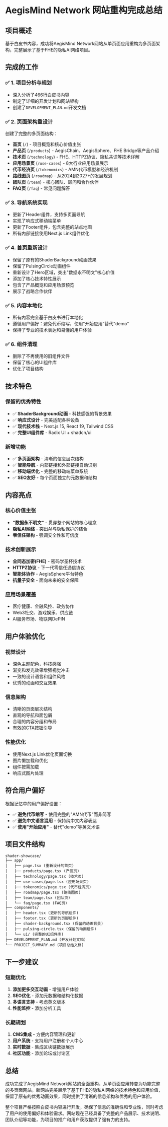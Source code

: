 # AegisMind Network 网站重构完成总结

## 项目概述

基于白皮书内容，成功将AegisMind Network网站从单页面应用重构为多页面架构，完整展示了基于FHE的隐私AI网络项目。

## 完成的工作

### ✅ 1. 项目分析与规划
- 深入分析了466行白皮书内容
- 制定了详细的开发计划和网站架构
- 创建了`DEVELOPMENT_PLAN.md`开发文档

### ✅ 2. 页面架构重设计
创建了完整的多页面结构：
- **首页** (`/`) - 项目概览和核心价值主张
- **产品页** (`/products`) - AegisChain、AegisSphere、FHE Bridge等产品介绍
- **技术页** (`/technology`) - FHE、HTTPZ协议、隐私共识等技术详解
- **应用场景页** (`/use-cases`) - 8大行业应用场景展示
- **代币经济页** (`/tokenomics`) - AMN代币模型和经济机制
- **路线图页** (`/roadmap`) - 从2024到2027+的发展规划
- **团队页** (`/team`) - 核心团队、顾问和合作伙伴
- **FAQ页** (`/faq`) - 常见问题解答

### ✅ 3. 导航系统实现
- 更新了Header组件，支持多页面导航
- 实现了响应式移动端菜单
- 更新了Footer组件，包含完整的站点地图
- 所有内部链接使用Next.js Link组件优化

### ✅ 4. 首页重新设计
- 保留了原有的ShaderBackground动画效果
- 保留了PulsingCircle动画组件
- 重新设计了Hero区域，突出"数据永不明文"核心价值
- 添加了核心技术特性展示
- 包含了产品概览和应用场景预览
- 展示了战略合作伙伴

### ✅ 5. 内容本地化
- 所有内容完全基于白皮书进行本地化
- 遵循用户偏好：避免代币缩写，使用"开始应用"替代"demo"
- 保持了专业的技术表达和易懂的用户体验

### ✅ 6. 组件清理
- 删除了不再使用的旧组件文件
- 保留了核心的UI组件库
- 优化了项目结构

## 技术特色

### 保留的优秀特性
- ✅ **ShaderBackground动画** - 科技感强的背景效果
- ✅ **响应式设计** - 完美适配各种设备
- ✅ **现代技术栈** - Next.js 15, React 19, Tailwind CSS
- ✅ **完整UI组件库** - Radix UI + shadcn/ui

### 新增功能
- ✅ **多页面架构** - 清晰的信息层次结构
- ✅ **智能导航** - 内部链接和外部链接自动识别
- ✅ **移动端优化** - 完整的移动端菜单系统
- ✅ **SEO友好** - 每个页面独立的元数据和结构

## 内容亮点

### 核心价值主张
- **"数据永不明文"** - 贯穿整个网站的核心理念
- **隐私AI网络** - 突出AI与隐私保护的结合
- **零信任架构** - 强调安全性和可信度

### 技术创新展示
- **全同态加密(FHE)** - 密码学圣杯技术
- **HTTPZ协议** - 下一代零信任通信协议
- **智能体协作** - AegisSphere平台特色
- **抗量子安全** - 面向未来的安全保障

### 应用场景覆盖
- 医疗健康、金融风控、政务协作
- Web3社交、游戏娱乐、供应链
- AI服务市场、物联网DePIN

## 用户体验优化

### 视觉设计
- 深色主题配色，科技感强
- 渐变和发光效果增强视觉冲击
- 一致的设计语言和组件风格
- 优秀的动画和交互效果

### 信息架构
- 清晰的页面层次结构
- 直观的导航和面包屑
- 合理的内容分组和布局
- 有效的CTA按钮引导

### 性能优化
- 使用Next.js Link优化页面切换
- 图片懒加载和优化
- 组件按需加载
- 响应式图片处理

## 符合用户偏好

根据记忆中的用户偏好设置：
- ✅ **避免代币缩写** - 使用完整的"AMN代币"而非简写
- ✅ **避免中文语言混用** - 保持纯中文内容表达
- ✅ **使用"开始应用"** - 替代"demo"等英文术语

## 项目文件结构

```
shader-showcase/
├── app/
│   ├── page.tsx (重新设计的首页)
│   ├── products/page.tsx (产品页)
│   ├── technology/page.tsx (技术页)
│   ├── use-cases/page.tsx (应用场景页)
│   ├── tokenomics/page.tsx (代币经济页)
│   ├── roadmap/page.tsx (路线图页)
│   ├── team/page.tsx (团队页)
│   └── faq/page.tsx (FAQ页)
├── components/
│   ├── header.tsx (更新的导航组件)
│   ├── footer.tsx (更新的页脚组件)
│   ├── shader-background.tsx (保留的动画背景)
│   ├── pulsing-circle.tsx (保留的动画组件)
│   └── ui/ (完整的UI组件库)
├── DEVELOPMENT_PLAN.md (开发计划文档)
└── PROJECT_SUMMARY.md (项目总结文档)
```

## 下一步建议

### 短期优化
1. **添加更多交互动画** - 增强用户体验
2. **SEO优化** - 添加元数据和结构化数据
3. **多语言支持** - 考虑英文版本
4. **性能监控** - 添加分析工具

### 长期规划
1. **CMS集成** - 方便内容管理和更新
2. **用户系统** - 支持用户注册和个人中心
3. **实时数据** - 集成区块链数据展示
4. **社区功能** - 添加论坛或讨论区

## 总结

成功完成了AegisMind Network网站的全面重构，从单页面应用转变为功能完整的多页面网站。新网站完美展示了基于FHE的隐私AI网络的技术特色和应用价值，保留了原有的优秀动画效果，同时提供了清晰的信息架构和优秀的用户体验。

整个项目严格按照白皮书内容进行开发，确保了信息的准确性和专业性，同时考虑了用户的使用偏好和体验需求。网站现在已经具备了完整的产品展示、技术说明、团队介绍等功能，为项目的推广和用户获取提供了强有力的支持。


